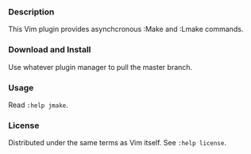 ### Description

This Vim plugin provides asynchcronous :Make and :Lmake commands.

### Download and Install

Use whatever plugin manager to pull the master branch.

### Usage

Read `:help jmake`.

### License

Distributed under the same terms as Vim itself. See `:help license`.
